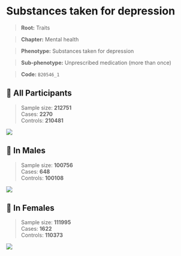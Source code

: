 # Substances taken for depression
> **Root:** Traits  

> **Chapter:** Mental health  

> **Phenotype:** Substances taken for depression  

> **Sub-phenotype:** Unprescribed medication (more than once)  

> **Code:** `B20546_1`

## 🧪 All Participants  
> Sample size: **212751**  
> Cases: **2270**  
> Controls: **210481**
<img src="/Traits/Figures/ALL/B20546_1.png"/>
<CsvTable src="/Traits/Data/ALL/LG_B20546_1.csv" label="🔍 View full results" />

## 👨 In Males  
> Sample size: **100756**  
> Cases: **648**  
> Controls: **100108**
<img src="/Traits/Figures/Male/B20546_1.png"/>
<CsvTable src="/Traits/Data/Male/LG_B20546_1.csv" label="🔍 View full results" />

## 👩 In Females  
> Sample size: **111995**  
> Cases: **1622**  
> Controls: **110373**
<img src="/Traits/Figures/Female/B20546_1.png"/>
<CsvTable src="/Traits/Data/Female/LG_B20546_1.csv" label="🔍 View full results" />
